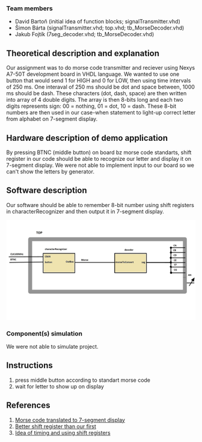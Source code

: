 ### Team members

* David Bartoň (initial idea of function blocks; signalTransmitter.vhd)
* Šimon Bárta (signalTransmitter.vhd; top.vhd; tb_MorseDecoder.vhd)
* Jakub Fojtík (7seg_decoder.vhd; tb_MorseDecoder.vhd)

## Theoretical description and explanation

Our assignment was to do morse code transmitter and reciever using Nexys A7-50T development board in VHDL language. We wanted to use one button that would send 1 for HIGH and 0 for LOW, then using time intervals of 250 ms. One interaval of 250 ms should be dot and space between, 1000 ms should be dash. These characters (dot, dash, space) are then written into array of 4 double digits. The array is then 8-bits long and each two digits represents sign: 00 = nothing, 01 = dot, 10 = dash. These 8-bit numbers are then used in our case-when statement to light-up correct letter from alphabet on 7-segment display.

## Hardware description of demo application

By pressing BTNC (middle button) on board bz morse code standarts, shift register in our code should be able to recognize our letter and display it on 7-segment display. We were not able to implement input to our board so we can't show the letters by generator. 

## Software description

Our software should be able to remember 8-bit number using shift registers in characterRecognizer and then output it in 7-segment display.

![Diagram](top_structure.jpg)

### Component(s) simulation

We were not able to simulate project.

## Instructions

1. press middle button according to standart morse code
2. wait for letter to show up on display

## References

1. [Morse code translated to 7-segment display](https://fakoo.de/en/siekoo.html)
2. [Better shift register than our first](https://www.instructables.com/Basys-3-Morse-Decoder/)
3. [Idea of timing and using shift registers](https://www.researchgate.net/publication/305379385_Morse_code_decoder_design_in_VHDL_using_FPGA_Spartan_3E_development_kit)
